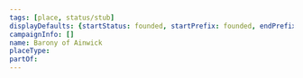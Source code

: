 ```yaml
---
tags: [place, status/stub]
displayDefaults: {startStatus: founded, startPrefix: founded, endPrefix: destroyed, endStatus: destroyed}
campaignInfo: []
name: Barony of Ainwick
placeType:
partOf:
---
```

